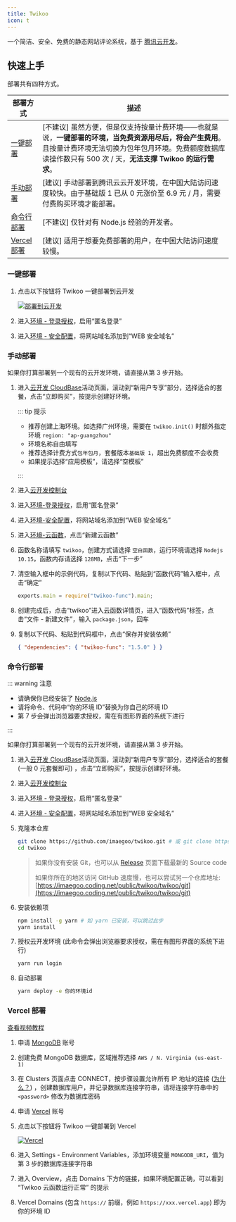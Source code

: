 ```yaml
---
title: Twikoo
icon: t
---
```


一个简洁、安全、免费的静态网站评论系统，基于 [腾讯云开发](https://curl.qcloud.com/KnnJtUom)。

<!-- more -->

## 快速上手

部署共有四种方式。

| 部署方式                    | 描述                                                                                                                                                                                                                      |
| --------------------------- | ------------------------------------------------------------------------------------------------------------------------------------------------------------------------------------------------------------------------- |
| [一键部署](#一键部署)       | \[不建议\] 虽然方便，但是仅支持按量计费环境——也就是说，**一键部署的环境，当免费资源用尽后，将会产生费用**。且按量计费环境无法切换为包年包月环境。免费额度数据库读操作数只有 500 次 / 天，**无法支撑 Twikoo 的运行需求**。 |
| [手动部署](#手动部署)       | \[建议\] 手动部署到腾讯云云开发环境，在中国大陆访问速度较快。由于基础版 1 已从 0 元涨价至 6.9 元 / 月，需要付费购买环境才能部署。                                                                                         |
| [命令行部署](#命令行部署)   | \[不建议\] 仅针对有 Node.js 经验的开发者。                                                                                                                                                                                |
| [Vercel 部署](#vercel-部署) | \[建议\] 适用于想要免费部署的用户，在中国大陆访问速度较慢。                                                                                                                                                               |

### 一键部署

1. 点击以下按钮将 Twikoo 一键部署到云开发

   [![部署到云开发](https://main.qcloudimg.com/raw/67f5a389f1ac6f3b4d04c7256438e44f.svg)](https://console.cloud.tencent.com/tcb/env/index?action=CreateAndDeployCloudBaseProject&appUrl=https%3A%2F%2Fgithub.com%2Fimaegoo%2Ftwikoo&branch=dev)

1. 进入[环境 - 登录授权](https://console.cloud.tencent.com/tcb/env/login)，启用“匿名登录”
1. 进入[环境 - 安全配置](https://console.cloud.tencent.com/tcb/env/safety)，将网站域名添加到“WEB 安全域名”

### 手动部署

如果你打算部署到一个现有的云开发环境，请直接从第 3 步开始。

1. 进入[云开发 CloudBase](https://curl.qcloud.com/KnnJtUom)活动页面，滚动到“新用户专享”部分，选择适合的套餐，点击“立即购买”，按提示创建好环境。

   ::: tip 提示

   - 推荐创建上海环境。如选择广州环境，需要在 `twikoo.init()` 时额外指定环境 `region: "ap-guangzhou"`
   - 环境名称自由填写
   - 推荐选择计费方式`包年包月`，套餐版本`基础版 1`，超出免费额度不会收费
   - 如果提示选择“应用模板”，请选择“空模板”

   :::

1. 进入[云开发控制台](https://console.cloud.tencent.com/tcb/)<br>
1. 进入[环境-登录授权](https://console.cloud.tencent.com/tcb/env/login)，启用“匿名登录”
1. 进入[环境-安全配置](https://console.cloud.tencent.com/tcb/env/safety)，将网站域名添加到“WEB 安全域名”
1. 进入[环境-云函数](https://console.cloud.tencent.com/tcb/scf/index)，点击“新建云函数”
1. 函数名称请填写 `twikoo`，创建方式请选择 `空白函数`，运行环境请选择 `Nodejs 10.15`，函数内存请选择 `128MB`，点击“下一步”
1. 清空输入框中的示例代码，复制以下代码、粘贴到“函数代码”输入框中，点击“确定”

   ```js
   exports.main = require("twikoo-func").main;
   ```

1. 创建完成后，点击“twikoo”进入云函数详情页，进入“函数代码”标签，点击“文件 - 新建文件”，输入 `package.json`，回车
1. 复制以下代码、粘贴到代码框中，点击“保存并安装依赖”

   ```json
   { "dependencies": { "twikoo-func": "1.5.0" } }
   ```

### 命令行部署

::: warning 注意

- 请确保你已经安装了 [Node.js](https://nodejs.org/en/download/)
- 请将命令、代码中“你的环境 ID”替换为你自己的环境 ID
- 第 7 步会弹出浏览器要求授权，需在有图形界面的系统下进行

:::

如果你打算部署到一个现有的云开发环境，请直接从第 3 步开始。

1. 进入[云开发 CloudBase](https://curl.qcloud.com/KnnJtUom)活动页面，滚动到“新用户专享”部分，选择适合的套餐 (一般 0 元套餐即可) ，点击“立即购买”，按提示创建好环境。
1. 进入[云开发控制台](https://console.cloud.tencent.com/tcb/)
1. 进入[环境 - 登录授权](https://console.cloud.tencent.com/tcb/env/login)，启用“匿名登录”
1. 进入[环境 - 安全配置](https://console.cloud.tencent.com/tcb/env/safety)，将网站域名添加到“WEB 安全域名”
1. 克隆本仓库

   ```sh
   git clone https://github.com/imaegoo/twikoo.git # 或 git clone https://e.coding.net/imaegoo/twikoo/twikoo.git
   cd twikoo
   ```

   > 如果你没有安装 Git，也可以从 [Release](https://github.com/imaegoo/twikoo/releases) 页面下载最新的 Source code
   >
   > 如果你所在的地区访问 GitHub 速度慢，也可以尝试另一个仓库地址: [https://imaegoo.coding.net/public/twikoo/twikoo/git](https://imaegoo.coding.net/public/twikoo/twikoo/git)

1. 安装依赖项

   ```sh
   npm install -g yarn # 如 yarn 已安装，可以跳过此步
   yarn install
   ```

1. 授权云开发环境 (此命令会弹出浏览器要求授权，需在有图形界面的系统下进行)

   ```sh
   yarn run login
   ```

1. 自动部署

   ```sh
   yarn deploy -e 你的环境id
   ```

### Vercel 部署

[查看视频教程](https://www.bilibili.com/video/BV1Fh411e7ZH)

1. 申请 [MongoDB](https://www.mongodb.com/cloud/atlas/register) 账号
1. 创建免费 MongoDB 数据库，区域推荐选择 `AWS / N. Virginia (us-east-1)`
1. 在 Clusters 页面点击 CONNECT，按步骤设置允许所有 IP 地址的连接 ([为什么？](https://vercel.com/support/articles/how-to-allowlist-deployment-ip-address)) ，创建数据库用户，并记录数据库连接字符串，请将连接字符串中的 `<password>` 修改为数据库密码
1. 申请 [Vercel](https://vercel.com/signup) 账号
1. 点击以下按钮将 Twikoo 一键部署到 Vercel

   [![Vercel](https://vercel.com/button)](https://vercel.com/import/project?template=https://github.com/imaegoo/twikoo/tree/dev/src/vercel-min)

1. 进入 Settings - Environment Variables，添加环境变量 `MONGODB_URI`，值为第 3 步的数据库连接字符串
1. 进入 Overview，点击 Domains 下方的链接，如果环境配置正确，可以看到 “Twikoo 云函数运行正常” 的提示
1. Vercel Domains (包含 `https://` 前缀，例如 `https://xxx.vercel.app`) 即为你的环境 ID
